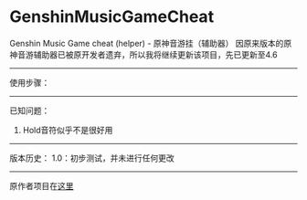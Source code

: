 # GenshinMusicGameCheat
Genshin Music Game cheat (helper) - 原神音游挂（辅助器）
因原来版本的原神音游辅助器已被原开发者遗弃，所以我将继续更新该项目，先已更新至4.6
- - - -
使用步骤：

- - - -
已知问题：
1. Hold音符似乎不是很好用
- - - -
版本历史：
1.0：初步测试，并未进行任何更改
- - - -
原作者项目在[这里](https://github.com/Alex1911-Jiang/GenshinBalladsOfBreezeAider "原项目")
